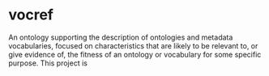 vocref
======

An ontology supporting the description of ontologies and metadata vocabularies, focused on characteristics that are likely to be relevant to, or give evidence of, the fitness of an ontology or vocabulary for some specific purpose. This project is
